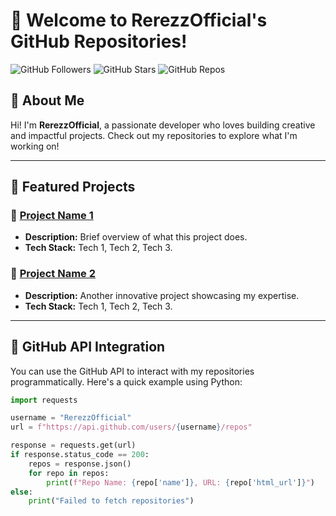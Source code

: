 # 🎉 Welcome to RerezzOfficial's GitHub Repositories!

![GitHub Followers](https://img.shields.io/github/followers/RerezzOfficial?style=social)
![GitHub Stars](https://img.shields.io/github/stars/RerezzOfficial?style=social)
![GitHub Repos](https://img.shields.io/badge/Public_Repositories-🌟%20Check%20Them%20Out-orange)

## 🚀 About Me

Hi! I'm **RerezzOfficial**, a passionate developer who loves building creative and impactful projects. Check out my repositories to explore what I'm working on! 

---

## 📌 Featured Projects

### 🔧 [Project Name 1](https://github.com/RerezzOfficial/Project1)
- **Description:** Brief overview of what this project does.
- **Tech Stack:** Tech 1, Tech 2, Tech 3.

### 🧪 [Project Name 2](https://github.com/RerezzOfficial/Project2)
- **Description:** Another innovative project showcasing my expertise.
- **Tech Stack:** Tech 1, Tech 2, Tech 3.

---

## 📡 GitHub API Integration

You can use the GitHub API to interact with my repositories programmatically. Here's a quick example using Python:

```python
import requests

username = "RerezzOfficial"
url = f"https://api.github.com/users/{username}/repos"

response = requests.get(url)
if response.status_code == 200:
    repos = response.json()
    for repo in repos:
        print(f"Repo Name: {repo['name']}, URL: {repo['html_url']}")
else:
    print("Failed to fetch repositories")
